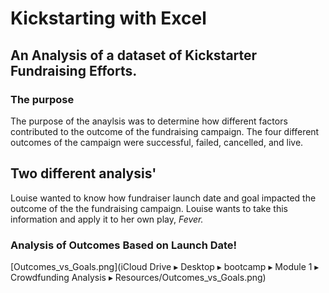 # Kickstarting with Excel
## An Analysis of a dataset of Kickstarter Fundraising Efforts.
### The purpose 
The purpose of the anaylsis was to determine how different factors contributed to the outcome of the fundraising campaign. The four different outcomes of the campaign were successful, failed, cancelled, and live.
## Two different analysis' 
Louise wanted to know how fundraiser launch date and goal impacted the outcome of the the fundraising campaign. Louise wants to take this information and apply it to her own play, *Fever.*
### Analysis of Outcomes Based on Launch Date!
[Outcomes_vs_Goals.png](iCloud Drive⁩ ▸ ⁨Desktop⁩ ▸ ⁨bootcamp⁩ ▸ ⁨Module 1⁩ ▸ ⁨Crowdfunding Analysis⁩ ▸ ⁨Resources⁩/Outcomes_vs_Goals.png)
